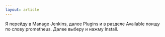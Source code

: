 ```yaml
---
layout: article
---
```

Я перейду в Manage Jenkins, далее Plugins и в разделе Available поищу по слову prometheus.
Далее выберу и нажму Install.
